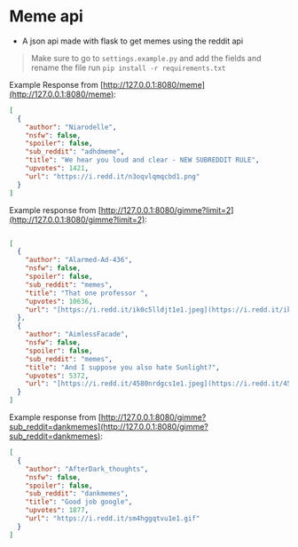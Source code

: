 # Meme api

- A json api made with flask to get memes using the reddit api

> Make sure to go to `settings.example.py` and add the fields and rename the file
> run `pip install -r requirements.txt`

Example Response from [http://127.0.0.1:8080/meme](http://127.0.0.1:8080/meme):

```json
[
  {
    "author": "Niarodelle",
    "nsfw": false,
    "spoiler": false,
    "sub_reddit": "adhdmeme",
    "title": "We hear you loud and clear - NEW SUBREDDIT RULE",
    "upvotes": 1421,
    "url": "https://i.redd.it/n3oqvlqmqcbd1.png"
  }
]
```

Example response from [http://127.0.0.1:8080/gimme?limit=2](http://127.0.0.1:8080/gimme?limit=2):

```json

[
  {
    "author": "Alarmed-Ad-436",
    "nsfw": false,
    "spoiler": false,
    "sub_reddit": "memes",
    "title": "That one professor ",
    "upvotes": 10636,
    "url": "[https://i.redd.it/ik0c5lldjt1e1.jpeg](https://i.redd.it/ik0c5lldjt1e1.jpeg)"
  },
  {
    "author": "AimlessFacade",
    "nsfw": false,
    "spoiler": false,
    "sub_reddit": "memes",
    "title": "And I suppose you also hate Sunlight?",
    "upvotes": 5372,
    "url": "[https://i.redd.it/4580nrdgcs1e1.jpeg](https://i.redd.it/4580nrdgcs1e1.jpeg)"
  }
]
```

Example response from [http://127.0.0.1:8080/gimme?sub_reddit=dankmemes](http://127.0.0.1:8080/gimme?sub_reddit=dankmemes):

```json
[
  {
    "author": "AfterDark_thoughts",
    "nsfw": false,
    "spoiler": false,
    "sub_reddit": "dankmemes",
    "title": "Good job google",
    "upvotes": 1877,
    "url": "https://i.redd.it/sm4hggqtvu1e1.gif"
  }
]
```

